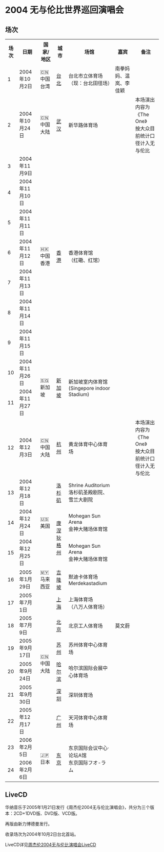 # 2004 无与伦比世界巡回演唱会

## 场次
<table>
    <tr>
        <th>场次</th>
        <th>日期</th>
        <th>国家/地区</th>
        <th>城市</th>
        <th>场馆</th>
        <th>嘉宾</th>
        <th>备注</th>
    </tr>
    <tr>
        <td>1</td>
        <td>2004年10月2日</td>
        <td>🇨🇳 中国台湾</td>
        <td><a href="/show/Concert/2004incomparable/2004Taipei.html">台北</a></td>
        <td>台北市立体育场<br>（现：台北田径场）</td>
        <td>南拳妈妈、温岚、李佳颖</td>
        <td></td>
    </tr>
    <tr>
        <td>2</td>
        <td>2004年10月24日</td>
        <td>🇨🇳 中国大陆</td>
        <td><a href="/show/Concert/2002TheOne/2004WuHan.html">武汉</a></td>
        <td>新华路体育场</td>
        <td></td>
        <td>本场演出内容为《The One》<br/>按大众目前统计口径计入无与伦比</td>
    </tr>
    <tr>
        <td>3</td>
        <td>2004年11月9日</td>
        <td rowspan="7">🇭🇰 中国香港</td>
        <td rowspan="7"><a href="/show/Concert/2004incomparable/2004HongKong.html">香港</a></td>
        <td rowspan="7">香港体育馆<br>（红磡、红馆）</td>
        <td></td>
        <td></td>
    </tr>
    <tr>
        <td>4</td>
        <td>2004年11月10日</td>
        <td></td>
        <td></td>
    </tr>
    <tr>
        <td>5</td>
        <td>2004年11月11日</td>
        <td></td>
        <td></td>
    </tr>
    <tr>
        <td>6</td>
        <td>2004年11月12日</td>
        <td></td>
        <td></td>
    </tr>
    <tr>
        <td>7</td>
        <td>2004年11月13日</td>
        <td></td>
        <td></td>
    </tr>
    <tr>
        <td>8</td>
        <td>2004年11月14日</td>
        <td></td>
        <td></td>
    </tr>
    <tr>
        <td>9</td>
        <td>2004年11月15日</td>
        <td></td>
        <td></td>
    </tr>
    <tr>
        <td>10</td>
        <td>2004年11月26日</td>
        <td rowspan="2">🇸🇬 新加坡</td>
        <td rowspan="2"><a href="/show/Concert/2004incomparable/2004Singapore.html">新加坡</a></td>
        <td rowspan="2">新加坡室内体育馆<br>(Singepore indoor Stadium)</td>
        <td></td>
        <td></td>
    </tr>
    <tr>
        <td>11</td>
        <td>2004年11月27日</td>
        <td></td>
        <td></td>
    </tr>
    <tr>
        <td>12</td>
        <td>2004年12月3日</td>
        <td>🇨🇳 中国大陆</td>
        <td><a href="/show/Concert/2002TheOne/2004HangZhou.html">杭州</a></td>
        <td>黄龙体育中心体育场</td>
        <td></td>
        <td>本场演出内容为《The One》<br/>按大众目前统计口径计入无与伦比</td>
    </tr>
    <tr>
        <td>13</td>
        <td>2004年12月18日</td>
        <td rowspan="3">🇺🇸 美国</td>
        <td><a href="/show/Concert/2004incomparable/2004LosAngeles.html">洛杉矶</a></td>
        <td>Shrine Auditorium<br>洛杉矶圣殿剧院、雪兰大剧院</td>
        <td></td>
        <td></td>
    </tr>
    <tr>
        <td>14</td>
        <td>2004年12月24日</td>
        <td rowspan="2"><a href="/show/Concert/2004incomparable/2004Connecticut.html">康涅狄格州</a></td>
        <td>Mohegan Sun Arena<br>金神大赌场体育馆</td>
        <td></td>
        <td></td>
    </tr>
    <tr>
        <td>15</td>
        <td>2004年12月25日</td>
        <td>Mohegan Sun Arena<br>金神大赌场体育馆</td>
        <td></td>
        <td></td>
    </tr>
    <tr>
        <td>16</td>
        <td>2005年1月29日</td>
        <td>🇲🇾 马来西亚</td>
        <td><a href="/show/Concert/2004incomparable/2005KualaLumpur.html">吉隆坡</a></td>
        <td>默迪卡体育场<br>Merdekastadium</td>
        <td></td>
        <td></td>
    </tr>
    <tr>
        <td>17</td>
        <td>2005年7月1日</td>
        <td rowspan="6">🇨🇳 中国大陆</td>
        <td><a href="/show/Concert/2004incomparable/2005ShangHai.html">上海</a></td>
        <td>上海体育场<br>（八万人体育场）</td>
        <td></td>
        <td></td>
    </tr>
    <tr>
        <td>18</td>
        <td>2005年7月9日</td>
        <td><a href="/show/Concert/2004incomparable/2005BeiJing.html">北京</a></td>
        <td>北京工人体育场</td>
        <td>莫文蔚</td>
        <td></td>
    </tr>
    <tr>
        <td>19</td>
        <td>2005年9月17日</td>
        <td><a href="/show/Concert/2004incomparable/2005SuZhou.html">苏州</a></td>
        <td>苏州体育中心体育场</td>
        <td></td>
        <td></td>
    </tr>
    <tr>
        <td>20</td>
        <td>2005年9月24日</td>
        <td><a href="/show/Concert/2004incomparable/2005HarBin.html">哈尔滨</a></td>
        <td>哈尔滨国际会展中心体育场</td>
        <td></td>
        <td></td>
    </tr>
    <tr>
        <td>21</td>
        <td>2005年9月30日</td>
        <td><a href="/show/Concert/2004incomparable/2005ShenZhen.html">深圳</a></td>
        <td>深圳体育场</td>
        <td></td>
        <td></td>
    </tr>
    <tr>
        <td>22</td>
        <td>2005年12月17日</td>
        <td><a href="/show/Concert/2004incomparable/2005GuangZhou.html">广州</a></td>
        <td>天河体育中心体育场</td>
        <td></td>
        <td></td>
    </tr>
    <tr>
        <td>23</td>
        <td>2006年2月5日</td>
        <td rowspan="2">🇯🇵 日本</td>
        <td rowspan="2"><a href="/show/Concert/2004incomparable/2006Tokyo.html">东京</a></td>
        <td rowspan="2">东京国际会议中心·论坛A馆<br>东京国际フオ-ラム</td>
        <td></td>
        <td></td>
    </tr>
    <tr>
        <td>24</td>
        <td>2006年2月6日</td>
        <td></td>
        <td></td>
    </tr>
</table>

## LiveCD
华纳音乐于2005年1月21日发行《周杰伦2004无与伦比演唱会》，共分为三个版本：2CD+1DVD版、DVD版、VCD版。

再版由新力博德曼发行。

收录场次为2004年10月2日台北首站。

LiveCD详见[周杰伦2004无与伦比演唱会LiveCD](/composition/live/2004incomparable/README.md)